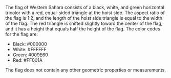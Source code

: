 The flag of Western Sahara consists of a black, white, and green horizontal tricolor with a red, equal-sided triangle at the hoist side. The aspect ratio of the flag is 1:2, and the length of the hoist side triangle is equal to the width of the flag. The red triangle is shifted slightly toward the center of the flag, and it has a height that equals half the height of the flag. The color codes for the flag are:

- Black: #000000
- White: #FFFFFF
- Green: #009E60
- Red: #FF001A

The flag does not contain any other geometric properties or measurements.